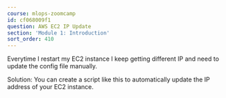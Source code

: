 ```yaml
---
course: mlops-zoomcamp
id: cf068009f1
question: AWS EC2 IP Update
section: 'Module 1: Introduction'
sort_order: 410
---
```


Everytime I restart my EC2 instance I keep getting different IP and need to update the config file manually.

Solution: You can create a script like this to automatically update the IP address of your EC2 instance.

